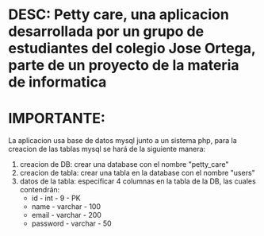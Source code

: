 # DESC: Petty care, una aplicacion desarrollada por un grupo de estudiantes del colegio Jose Ortega, parte de un proyecto de la materia de informatica

# IMPORTANTE:

La aplicacion usa base de datos mysql junto a un sistema php, para la creacion de las tablas mysql se hará de la siguiente manera:

1. creacion de DB: crear una database con el nombre "petty_care"
2. creacion de tabla: crear una tabla en la database con el nombre "users"
3. datos de la tabla: especificar 4 columnas en la tabla de la DB, las cuales contendrán:
   - id - int - 9 - PK
   - name - varchar - 100
   - email - varchar - 200
   - password - varchar - 50
